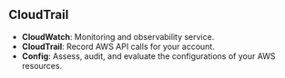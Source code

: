 
## CloudTrail

- **CloudWatch**: Monitoring and observability service.
- **CloudTrail**: Record AWS API calls for your account.
- **Config**: Assess, audit, and evaluate the configurations of your AWS resources.